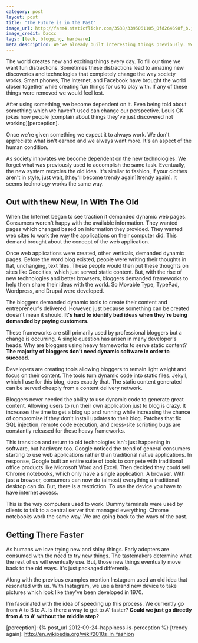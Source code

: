 ```yaml
---
category: post
layout: post
title: "The Future is in the Past"
image_url: http://farm4.staticflickr.com/3538/3395061105_0fd264698f_b.jpg
image_credit: Daccc
tags: [tech, blogging, hardware]
meta_description: We've already built interesting things previously. We continue to build the same thing over and over again. We like reinventing the wheel.
---
```


The world creates new and exciting things every day. To fill our time we want fun distractions. Sometimes these distractions lead to amazing new discoveries and technologies that completely change the way society works. Smart phones, The Internet, and Facebook have brought the world closer together while creating fun things for us to play with. If any of these things were removed we would feel lost.

After using something, we become dependent on it. Even being told about something which we haven't used can change our perspective. Louis CK jokes how people [complain about things they've just discovered not working][perception].

Once we're given something we expect it to always work. We don't appreciate what isn't earned and we always want more. It's an aspect of the human condition.

As society innovates we become dependent on the new technologies. We forget what was previously used to accomplish the same task. Eventually, the new system recycles the old idea. It's similar to fashion, if your clothes aren't in style, just wait, [they'll become trendy again][trendy again]. It seems technology works the same way.

## Out with thew New, In With The Old
When the Internet began to see traction it demanded dynamic web pages. Consumers weren't happy with the available information. They wanted pages which changed based on information they provided. They wanted web sites to work the way the applications on their computer did. This demand brought about the concept of the web application.

Once web applications were created, other verticals, demanded dynamic pages. Before the word blog existed, people were writing their thoughts in flat, unchanging, text files. These people would then put these thoughts on sites like Geocities, which just served static content. But, with the rise of new technologies and better browsers, bloggers demanded frameworks to help them share their ideas with the world. So Movable Type, TypePad, Wordpress, and Drupal were developed.

The bloggers demanded dynamic tools to create their content and entrepreneur's delivered. However, just because something can be created doesn't mean it should. __It's hard to identify bad ideas when they're being demanded by paying customers.__

These frameworks are still primarily used by professional bloggers but a change is occurring. A single question has arisen in many developer's heads. Why are bloggers using heavy frameworks to serve static content? __The majority of bloggers don't need dynamic software in order to succeed.__

Developers are creating tools allowing bloggers to remain light weight and focus on their content. The tools turn dynamic code into static files. Jekyll, which I use for this blog, does exactly that. The static content generated can be served cheaply from a content delivery network.

Bloggers never needed the ability to use dynamic code to generate great content. Allowing users to run their own application just to blog is crazy. It increases the time to get a blog up and running while increasing the chance of compromise if they don't install updates to their blog. Patches that fix SQL injection, remote code execution, and cross-site scripting bugs are constantly released for these heavy frameworks.

This transition and return to old technologies isn't just happening in software, but hardware too. Google noticed the trend of general consumers starting to use web applications rather than traditional native applications. In response, Google built an entire suite of tools to compete with traditional office products like Microsoft Word and Excel. Then decided they could sell Chrome notebooks, which only have a single application. A browser. With just a browser, consumers can now do (almost) everything a traditional desktop can do. But, there is a restriction. To use the device you have to have internet access.

This is the way computers used to work. Dummy terminals were used by clients to talk to a central server that managed everything. Chrome notebooks work the same way. We are going back to the ways of the past.

## Getting There Faster
As humans we love trying new and shiny things. Early adopters are consumed with the need to try new things. The tastemakers determine what the rest of us will eventually use. But, those new things eventually move back to the old ways. It's just packaged differently.

Along with the previous examples mention Instagram used an old idea that resonated with us. With Instagram, we use a brand new device to take pictures which look like they've been developed in 1970.

I'm fascinated with the idea of speeding up this process. We currently go from A to B to A'. Is there a way to get to A' faster? __Could we just go directly from A to A' without the middle step?__

[perception]: {% post_url 2012-09-24-happiness-is-perception %}
[trendy again]: http://en.wikipedia.org/wiki/2010s_in_fashion